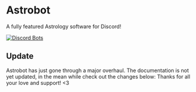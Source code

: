 ﻿# Astrobot

A fully featured Astrology software for Discord!

[![Discord Bots](https://discordbots.org/api/widget/344272098488877057.svg)](https://discordbots.org/bot/344272098488877057)

## Update

Astrobot has just gone through a major overhaul. The documentation is not yet updated, in the mean while check out the changes below:
Thanks for all your love and support! <3